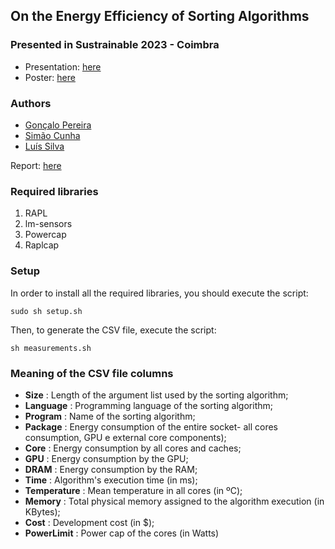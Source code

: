 ## On the Energy Efficiency of Sorting Algorithms
### Presented in Sustrainable 2023 - Coimbra
* Presentation: [here](https://github.com/simaocunha71/EnergyMeasurement/blob/main/docs/presentation.pdf)
* Poster: [here](https://github.com/simaocunha71/EnergyMeasurement/blob/main/docs/poster.pdf)

### Authors
* [Gonçalo Pereira](https://github.com/realRunlo)
* [Simão Cunha](https://github.com/simaocunha71)
* [Luís Silva](https://github.com/LuisMPSilva01) 

Report: [here](https://github.com/simaocunha71/EnergyMeasurement/blob/main/docs/On_the_Energy_Efficiency_of_Sorting_Algorithms.pdf) <br>

### Required libraries
1. RAPL
2. lm-sensors
3. Powercap
4. Raplcap

### Setup
In order to install all the required libraries, you should execute the script:

```sudo sh setup.sh```

Then, to generate the CSV file, execute the script:

```sh measurements.sh```

### Meaning of the CSV file columns
* **Size** : Length of the argument list used by the sorting algorithm;
* **Language** : Programming language of the sorting algorithm;
* **Program** : Name of the sorting algorithm;
* **Package** : Energy consumption of the entire socket- all cores consumption, GPU e external core components);
* **Core** : Energy consumption by all cores and caches;
* **GPU** : Energy consumption by the GPU;
* **DRAM** : Energy consumption by the RAM;
* **Time** : Algorithm's execution time (in ms);
* **Temperature** : Mean temperature in all cores (in ºC);
* **Memory** : Total physical memory assigned to the algorithm execution (in KBytes);
* **Cost** : Development cost (in $);
* **PowerLimit** : Power cap of the cores (in Watts)
